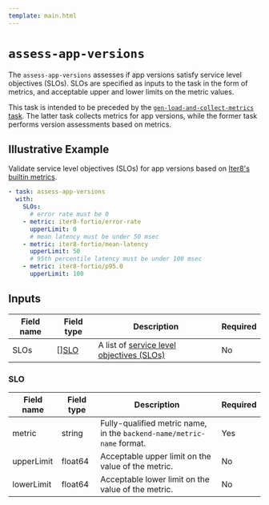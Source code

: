 ```yaml
---
template: main.html
---
```


# `assess-app-versions`
The `assess-app-versions` assesses if app versions satisfy service level objectives (SLOs). SLOs are specified as inputs to the task in the form of metrics, and acceptable upper and lower limits on the metric values.

This task is intended to be preceded by the [`gen-load-and-collect-metrics` task](collect.md). The latter task collects metrics for app versions, while the former task performs version assessments based on metrics.

## Illustrative Example
Validate service level objectives (SLOs) for app versions  based on [Iter8's builtin metrics](collect.md).

```yaml
- task: assess-app-versions
  with:
    SLOs:
      # error rate must be 0
    - metric: iter8-fortio/error-rate
      upperLimit: 0
      # mean latency must be under 50 msec
    - metric: iter8-fortio/mean-latency
      upperLimit: 50
      # 95th percentile latency must be under 100 msec
    - metric: iter8-fortio/p95.0
      upperLimit: 100
```

## Inputs
| Field name | Field type | Description | Required |
| ----- | ---- | ----------- | -------- |
| SLOs | [][SLO](#slo) | A list of [service level objectives (SLOs)](#slo) | No |

### SLO
| Field name | Field type | Description | Required |
| ----- | ---- | ----------- | -------- |
| metric | string | Fully-qualified metric name, in the `backend-name/metric-name` format. | Yes |
| upperLimit | float64 | Acceptable upper limit on the value of the metric. | No |
| lowerLimit | float64 | Acceptable lower limit on the value of the metric. | No |
